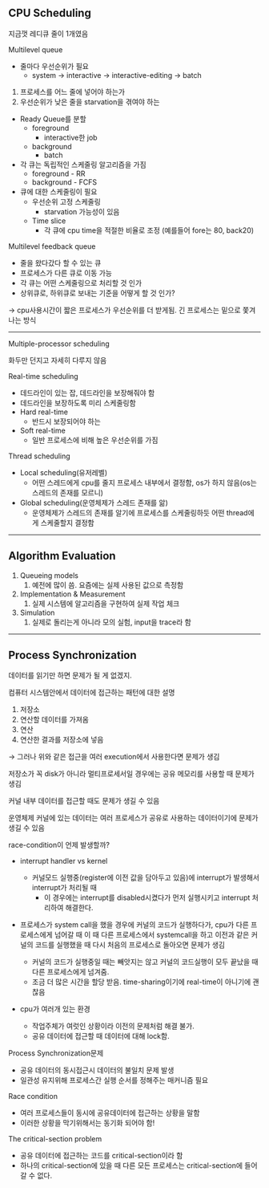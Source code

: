 ## CPU Scheduling

지금껏 레디큐 줄이 1개였음

Multilevel queue

- 줄마다 우선순위가 필요
    - system → interactive → interactive-editing → batch

1. 프로세스를 어느 줄에 넣어야 하는가
2. 우선순위가 낮은 줄을 starvation을 겪여야 하는

- Ready Queue를 분할
    - foreground
        - interactive한 job
    - background
        - batch
- 각 큐는 독립적인 스케줄링 알고리즘을 가짐
    - foreground - RR
    - background - FCFS
- 큐에 대한 스케줄링이 필요
    - 우선순위 고정 스케줄링
        - starvation 가능성이 있음
    - Time slice
        - 각 큐에 cpu time을 적절한 비율로 조정 (예를들어 fore는 80, back20)

Multilevel feedback queue

- 줄을 왔다갔다 할 수 있는 큐
- 프로세스가 다른 큐로 이동 가능
- 각 큐는 어떤 스케줄링으로 처리할 것 인가
- 상위큐로, 하위큐로 보내는 기준을 어떻게 할 것 인가?

→ cpu사용시간이 짧은 프로세스가 우선순위를 더 받게됨. 긴 프로세스는 밑으로 쫓겨나는 방식

---

Multiple-processor scheduling

화두만 던지고 자세히 다루지 않음

Real-time scheduling

- 데드라인이 있는 잡, 데드라인을 보장해줘야 함
- 데드라인을 보장하도록 미리 스케줄링함
- Hard real-time
    - 반드시 보장되어야 하는
- Soft real-time
    - 일반 프로세스에 비해 높은 우선순위를 가짐

Thread scheduling

- Local scheduling(유저레벨)
    - 어떤 스레드에게 cpu를 줄지 프로세스 내부에서 결정함, os가 하지 않음(os는 스레드의 존재를 모르니)
- Global scheduling(운영체제가 스레드 존재를 앎)
    - 운영체제가 스레드의 존재를 알기에 프로세스를 스케줄링하듯 어떤 thread에게 스케줄할지 결정함

---

## Algorithm Evaluation

1. Queueing models
    1. 예전에 많이 씀. 요즘에는 실제 사용된 값으로 측정함
2. Implementation & Measurement
    1. 실제 시스템에 알고리즘을 구현하여 실제 작업 체크
3. Simulation
    1. 실제로 돌리는게 아니라 모의 실험, input을 trace라 함

---

## Process Synchronization

데이터를 읽기만 하면 문제가 될 게 없겠지.

컴퓨터 시스템안에서 데이터에 접근하는 패턴에 대한 설명

1. 저장소
2. 연산할 데이터를 가져옴
3. 연산
4. 연산한 결과를 저장소에 넣음

→ 그러나 위와 같은 접근을 여러 execution에서 사용한다면 문제가 생김

저장소가 꼭 disk가 아니라 멀티프로세서일 경우에는 공유 메모리를 사용할 때 문제가 생김

커널 내부 데이터를 접근할 때도 문제가 생길 수 있음

운영체제 커널에 있는 데이터는 여러 프로세스가 공유로 사용하는 데이터이기에 문제가 생길 수 있음

race-condition이 언제 발생할까?

- interrupt handler vs kernel
    - 커널모드 실행중(register에 이전 값을 담아두고 있음)에 interrupt가 발생해서 interrupt가 처리될 때
        - 이 경우에는 interrupt를 disabled시켰다가 먼저 실행시키고 interrupt 처리하여 해결한다.
- 프로세스가 system call을 했을 경우에 커널의 코드가 실행하다가, cpu가 다른 프로세스에게 넘어갈 때 이 때 다른 프로세스에서 systemcall을 하고 이전과 같은 커널의 코드를 실행했을 때 다시 처음의 프로세스로 돌아오면 문제가 생김
    - 커널의 코드가 실행중일 때는 빼앗지는 않고 커널의 코드실행이 모두 끝났을 때 다른 프로세스에게 넘겨줌.
    - 조금 더 많은 시간을 할당 받음. time-sharing이기에 real-time이 아니기에 괜찮음

- cpu가 여러개 있는 환경
    - 작업주체가 여럿인 상황이라 이전의 문제처럼 해결 불가.
    - 공유 데이터에 접근할 때 데이터에 대해 lock함.

Process Synchronization문제

- 공유 데이터의 동시접근시 데이터의 불일치 문제 발생
- 일관성 유지위해 프로세스간 실행 순서를 정해주는 매커니즘 필요

Race condition

- 여러 프로세스들이 동시에 공유데이터에 접근하는 상황을 말함
- 이러한 상황을 막기위해서는 동기화 되어야 함!

The critical-section problem

- 공유 데이터에 접근하는 코드를 critical-section이라 함
- 하나의 critical-section에 있을 때 다른 모든 프로세스는 critical-section에 들어갈 수 없다.